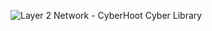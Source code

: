 ![Layer 2 Network - CyberHoot Cyber Library](https://cyberhoot.com/wp-content/uploads/2022/01/nb-06-simple-steps-to-sd-access-wp-cte-en_1.png)
<!--stackedit_data:
eyJoaXN0b3J5IjpbLTE4ODIwMDUyNDRdfQ==
-->